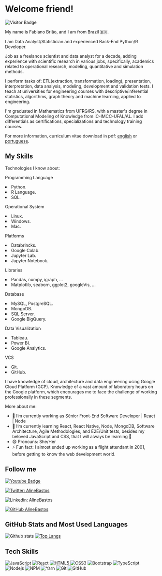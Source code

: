 # Welcome friend!

<!--![](https://github.com/alinebastos/images/blob/master/pinguim.gif)-->

![Visitor Badge](https://visitor-badge.laobi.icu/badge?page_id=jumaschion.jumaschion)

My name is Fabiano Brião, and I am from Brazil 🇧🇷. 

I am Data Analyst/Statistician and experienced Back-End Python/R Developer.

Job as a freelance scientist and data analyst for a decade, adding experience with scientific research in various jobs, specifically, academics related to operational research, modeling, quantitative and simulation methods.

I perform tasks of: ETL(extraction, transformation, loading), presentation, interpretation, data analysis, modeling, development and validation tests. I teach at universities for engineering courses with descriptive/inferential statistics, algorithms, graph theory and machine learning, applied to engineering.

I'm graduated in Mathematics from UFRG/RS, with a master's degree in Computational Modeling of Knowledge from IC-IMCC-UFAL/AL. I add differentials as certifications, specializations and technology training courses.

<p class="description">For more information, curriculum vitae download in pdf: <a href="https://github.com/fabianobriao/fabianobriao.github.io/raw/master/docs/CurriculoFabianoBriao_v2_042021.pdf" >
                    <span class="highlight">english</span></a> or <a href="https://github.com/fabianobriao/fabianobriao.github.io/raw/master/docs/CurriculoFabianoBriao_v1_042021.pdf" >
                    <span class="highlight">portuguese</span></a>.</p> 
                    
  <h2 id="skills-section-title">My Skills</h2>
            <p class="description">Technologies I know about:</p>
            <div id="skills-container">
                <div class="skills-box">
                    <p class="skills-title">Programming Language</p>
                    <span class="highlight">
                    <li style="list-style-type:square">Python.</li>
                    <li style="list-style-type:square">R Language.</li>
                    <li style="list-style-type:square">SQL.</li>
                    </span>
                </div>
                <div class="skills-box"> 
                    <p class="skills-title">Operational System</p>
                    <span class="highlight">
                    <li style="list-style-type:square">Linux.</li>
                    <li style="list-style-type:square">Windows.</li>
                    <li style="list-style-type:square">Mac.</li>
                    </span>
                </div>
                <div class="skills-box"> 
                    <p class="skills-title">Platforms</p>
                    <span class="highlight">
                    <li style="list-style-type:square">Databrincks.</li>
                    <li style="list-style-type:square">Google Colab.</li>
                    <li style="list-style-type:square">Jupyter Lab.</li>
                    <li style="list-style-type:square">Jupyter Notebook.</li>
                    </span>
                </div>
                <div class="skills-box">
                    <p class="skills-title">Libraries</p>
                    <span class="highlight">
                    <li style="list-style-type:square">Pandas, numpy, igraph, ...</li>
                    <li style="list-style-type:square">Matplotlib, seaborn, ggplot2, googleVis, ...</li>
                </span>
                </div>
                <div class="skills-box">
                    <p class="skills-title">Database</p>
                    <span class="highlight">
                    <li style="list-style-type:square">MySQL, PostgreSQL.</li>
                    <li style="list-style-type:square">MongoDB.</li>
                    <li style="list-style-type:square">SQL Server.</li>
                    <li style="list-style-type:square">Google BigQuery.</li>
                    </span>
                </div>
                <div class="skills-box"> 
                    <p class="skills-title">Data Visualization</p>
                    <span class="highlight">
                    <li style="list-style-type:square">Tableau.</li>
                    <li style="list-style-type:square">Power BI.</li>
                    <li style="list-style-type:square">Google Analytics.</li>
                    </span>
                </div>
                <div class="skills-box"> 
                    <p class="skills-title">VCS</p>
                    <span class="highlight">
                    <li style="list-style-type:square">Git.</li>
                    <li style="list-style-type:square">GitHub.</li>
                    </span>
                </div>
            </div>
               <p class="description">I have knowledge of cloud, architecture and data engineering using Google Cloud Platform (GCP). Knowledge of a vast amount of laboratory hours on the Google platform, which encourages me to face the challenge of working professionally in these segments.</p>
           </section>
                

More about me:

- 🔭 I’m currently working as Sênior Front-End Software Developer | React | Node
- 🌱 I’m currently learning React, React Native, Node, MongoDB, Software Architecture, Agile Methodologies, and E2E/Unit tests, besides my beloved JavaScript and CSS, that I will always be learning 💚
- 😄 Pronouns: She/Her
- ⚡ Fun fact: I almost ended up working as a flight attendant in 2001, before getting to know the web development world.

## Follow me

[![Youtube Badge](https://img.shields.io/badge/-Youtube-FF0000?style=flat-square&labelColor=FF0000&logo=youtube&logoColor=white&link=https://www.youtube.com/c/DeFrontcomAline)](https://www.youtube.com/c/DeFrontcomAline)

[![Twitter: AlineBastos](https://img.shields.io/twitter/follow/AlineBastos?style=social)](https://twitter.com/Alinebastos)

[![Linkedin: AlineBastos](https://img.shields.io/badge/-AlineBastos-blue?style=flat-square&logo=Linkedin&logoColor=white&link=https://www.linkedin.com/in/AlineBastos/)](https://www.linkedin.com/in/AlineBastos/)

[![GitHub AlineBastos](https://img.shields.io/github/followers/AlineBastos?label=follow&style=social)](https://github.com/AlineBastos)

## GitHub Stats and Most Used Languages

![Github stats](https://github-readme-stats.vercel.app/api?username=AlineBastos&hide=issues&theme=gruvbox&show_icons=true&hide_border=false&count_private=true&include_all_commits=true&line_height=24.5)
[![Top Langs](https://github-readme-stats.vercel.app/api/top-langs/?username=AlineBastos&layout=compact&theme=gruvbox&langs_count=10)](https://github.com/AlineBastos/github-readme-stats)

## Tech Skills

![JavaScript](https://img.shields.io/badge/-JavaScript-black?style=flat-square&logo=javascript)
![React](https://img.shields.io/badge/-React-black?style=flat-square&logo=react)
![HTML5](https://img.shields.io/badge/-HTML5-E34F26?style=flat-square&logo=html5&logoColor=white)
![CSS3](https://img.shields.io/badge/-CSS3-1572B6?style=flat-square&logo=css3)
![Bootstrap](https://img.shields.io/badge/-Bootstrap-563D7C?style=flat-square&logo=bootstrap)
![TypeScript](https://img.shields.io/badge/-TypeScript-007ACC?style=flat-square&logo=typescript)
![Nodejs](https://img.shields.io/badge/NodeJs-339933.svg?logo=node.js&logoColor=white)
![NPM](https://img.shields.io/badge/NPM-CB3837.svg?logo=npm)
![Yarn](https://img.shields.io/badge/Yarn-2C8EBB.svg?logo=yarn&logoColor=white)
![Git](https://img.shields.io/badge/-Git-black?style=flat-square&logo=git)
![GitHub](https://img.shields.io/badge/-GitHub-181717?style=flat-square&logo=github)
